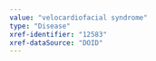 ```yaml
---
value: "velocardiofacial syndrome"
type: "Disease"
xref-identifier: "12583"
xref-dataSource: "DOID"
---
```

